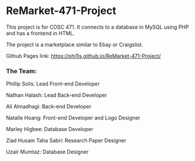 # ReMarket-471-Project
This project is for COSC 471. It connects to a database in MySQL using PHP and has a frontend in HTML.

The project is a marketplace similar to Ebay or Craigslist.

Github Pages link:
https://phi1ls.github.io/ReMarket-471-Project/

### The Team:

Phillip Solis: Lead Front-end Developer

Nathan Halash: Lead Back-end Developer

Ali Almadhagi: Back-end Developer

Natalie Hoang: Front-end Developer and Logo Designer

Marley Higbee: Database Developer

Ziad Husam Taha Sabri: Research Paper Designer

Uzair Mumtaz: Database Designer